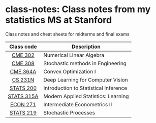 # class-notes: Class notes from my statistics MS at Stanford
Class notes and cheat sheets for midterms and final exams

| Class code | Description |
|:----------:| ----------- |
| [CME 302](https://explorecourses.stanford.edu/search?view=catalog&filter-coursestatus-Active=on&page=0&catalog=&academicYear=20212022&q=CME+302%3A+Numerical+Linear+Algebra&collapse=) | Numerical Linear Algebra |
| [CME 308](https://explorecourses.stanford.edu/search?view=catalog&filter-coursestatus-Active=on&page=0&catalog=&academicYear=20212022&q=CME+308%3A+Stochastic+Methods+in+Engineering&collapse=) | Stochastic methods in Engineering |
| [CME 364A](https://explorecourses.stanford.edu/search?view=catalog&filter-coursestatus-Active=on&page=0&catalog=&academicYear=20212022&q=CME+364A%3A+Convex+Optimization+I&collapse=) | Convex Optimization I |
| [CS 231N](https://explorecourses.stanford.edu/search?view=catalog&filter-coursestatus-Active=on&page=0&catalog=&academicYear=20212022&q=CS+231N%3A+Deep+Learning+for+Computer+Vision&collapse=) | Deep Learning for Computer Vision |
| [STATS 200](https://explorecourses.stanford.edu/search?view=catalog&filter-coursestatus-Active=on&page=0&catalog=&academicYear=20212022&q=STATS+200%3A+Introduction+to+Statistical+Inference&collapse=) | Introduction to Statistical Inference |
| [STATS 315A](https://explorecourses.stanford.edu/search?view=catalog&filter-coursestatus-Active=on&page=0&catalog=&academicYear=20212022&q=STATS+315A%3A+Modern+Applied+Statistics%3A+Learning&collapse=) | Modern Applied Statistics: Learning |
| [ECON 271](https://explorecourses.stanford.edu/search?q=ECON271) | Intermediate Econometrics II |
| [STATS 219](https://explorecourses.stanford.edu/search?view=catalog&filter-coursestatus-Active=on&page=0&catalog=&academicYear=&q=stats219&collapse=) | Stochastic Processes | 